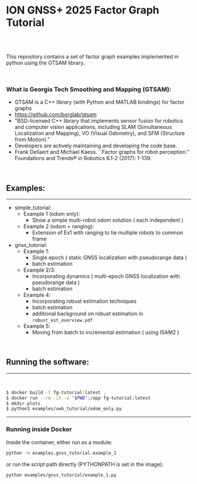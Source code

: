 # ION GNSS+ 2025 Factor Graph Tutorial
<br>
<br>

This repository contains a set of factor graph examples implemented in python using the GTSAM library.

<br>

### What is Georgia Tech Smoothing and Mapping (GTSAM):
 
- GTSAM is a C++ library (with Python and MATLAB bindings) for factor graphs
- https://github.com/borglab/gtsam
- "BSD-licensed C++ library that implements sensor fusion for robotics and computer vision applications, including SLAM (Simultaneous Localization and Mapping), VO (Visual Odometry), and SFM (Structure from Motion)."
- Developers are actively maintaining and developing the code base.
- Frank Dellaert and Michael Kaess. ``Factor graphs for robot perception.'' Foundations and Trends® in Robotics 6.1-2 (2017): 1-139.

<br>

## Examples:
---

* simple_tutorial:
    - Example 1 (odom only):
        -  Show a simple multi-robot odom solution ( each independent )
    - Example 2 (odom + ranging):
        - Extension of Ex1 with ranging to tie multiple robots to common frame
* gnss_tutorial:
    - Example 1: 
        - Single epoch ( static GNSS localization with pseudorange data )
        - batch estimation
    - Example 2/3:
        - Incorporating dynamics ( multi-epoch GNSS localization with pseudorange data )
        - batch estimation
    - Example 4:
        - Incorporating robust estimation techniques
        - batch estimation
        - additional background on robust estimation in `robust_est_overview.pdf`
    - Example 5:
        - Moving from batch to incremental estimation ( using ISAM2 )

<br>

## Running the software:
---

<br>

```bash
$ docker build -t fg-tutorial:latest .
$ docker run --rm -it -v "$PWD":/app fg-tutorial:latest
$ mkdir plots 
$ python3 examples/uwb_tutorial/odom_only.py 
```

---

### Running inside Docker

Inside the container, either run as a module:
```bash
python -m examples.gnss_tutorial.example_1
```
or run the script path directly (PYTHONPATH is set in the image):
```bash
python examples/gnss_tutorial/example_1.py
```
